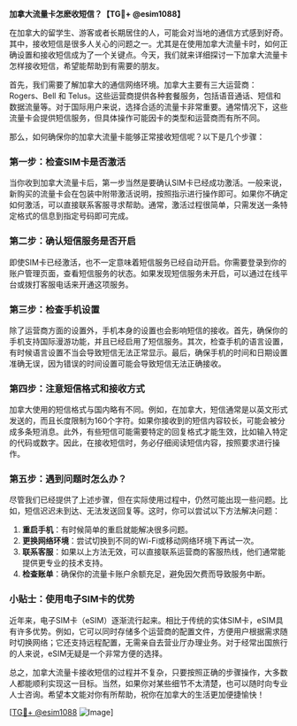 **加拿大流量卡怎麽收短信？【TG💪+ @esim1088】**

在加拿大的留学生、游客或者长期居住的人，可能会对当地的通信方式感到好奇。其中，接收短信是很多人关心的问题之一。尤其是在使用加拿大流量卡时，如何正确设置和接收短信成为了一个关键点。今天，我们就来详细探讨一下加拿大流量卡怎样接收短信，希望能帮助到有需要的朋友。

首先，我们需要了解加拿大的通信网络环境。加拿大主要有三大运营商：Rogers、Bell 和 Telus。这些运营商提供各种套餐服务，包括语音通话、短信和数据流量等。对于国际用户来说，选择合适的流量卡非常重要。通常情况下，这些流量卡会提供短信服务，但具体操作可能因卡的类型和运营商而有所不同。

那么，如何确保你的加拿大流量卡能够正常接收短信呢？以下是几个步骤：

### 第一步：检查SIM卡是否激活

当你收到加拿大流量卡后，第一步当然是要确认SIM卡已经成功激活。一般来说，新购买的流量卡会在包装中附带激活说明，按照指示进行操作即可。如果你不确定如何激活，可以直接联系客服寻求帮助。通常，激活过程很简单，只需发送一条特定格式的信息到指定号码即可完成。

### 第二步：确认短信服务是否开启

即使SIM卡已经激活，也不一定意味着短信服务已经自动开启。你需要登录到你的账户管理页面，查看短信服务的状态。如果发现短信服务未开启，可以通过在线平台或拨打客服电话来开通这项服务。

### 第三步：检查手机设置

除了运营商方面的设置外，手机本身的设置也会影响短信的接收。首先，确保你的手机支持国际漫游功能，并且已经启用了短信服务。其次，检查手机的语言设置，有时候语言设置不当会导致短信无法正常显示。最后，确保手机的时间和日期设置准确无误，因为错误的时间设置可能会导致短信无法正确接收。

### 第四步：注意短信格式和接收方式

加拿大使用的短信格式与国内略有不同。例如，在加拿大，短信通常是以英文形式发送的，而且长度限制为160个字符。如果你接收到的短信内容较长，可能会被分成多条短消息。此外，有些短信可能需要特定的回复格式才能生效，比如输入特定的代码或数字。因此，在接收短信时，务必仔细阅读短信内容，按照要求进行操作。

### 第五步：遇到问题时怎么办？

尽管我们已经提供了上述步骤，但在实际使用过程中，仍然可能出现一些问题。比如，短信迟迟未到达、无法发送回复等。这时，你可以尝试以下方法解决问题：

1. **重启手机**：有时候简单的重启就能解决很多问题。
2. **更换网络环境**：尝试切换到不同的Wi-Fi或移动网络环境下再试一次。
3. **联系客服**：如果以上方法无效，可以直接联系运营商的客服热线，他们通常能提供更专业的技术支持。
4. **检查账单**：确保你的流量卡账户余额充足，避免因欠费而导致服务中断。

### 小贴士：使用电子SIM卡的优势

近年来，电子SIM卡（eSIM）逐渐流行起来。相比于传统的实体SIM卡，eSIM具有许多优势。例如，它可以同时存储多个运营商的配置文件，方便用户根据需求随时切换网络；它还支持远程配置，无需亲自去营业厅办理业务。对于经常出国旅行的人来说，eSIM无疑是一个非常方便的选择。

总之，加拿大流量卡接收短信的过程并不复杂，只要按照正确的步骤操作，大多数人都能顺利实现这一目标。当然，如果你对某些细节不太清楚，也可以随时向专业人士咨询。希望本文能对你有所帮助，祝你在加拿大的生活更加便捷愉快！

[[TG💪+ @esim1088](https://t.me/s/esim1088) ![Image](https://i.postimg.cc/4NQfJmqS/Snipaste-2025-05-13-00-14-12.png)]